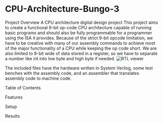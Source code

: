# CPU-Architecture-Bungo-3

Project Overview
A CPU architecture digital design project
This project aims to create a functional 9-bit op-code CPU architecture capable of running basic programs and should also be fully programmable for a programmer using the ISA it provides.
Because of the strict 9-bit opcode limitation, we have to be creative with many of our assembly commands to achieve most of the major functionality of a CPU while keeping the op code short. We are also limited to 8-bit wide of data stored in a register, so we have to separate a number like int into low byte and high byte if needed.
![RTL viewer](https://github.com/user-attachments/assets/66da85ec-b060-4730-827a-a66d05f7e9ae)

The included files have the hardware written in System Verilog, some test benches with the assembly code, and an assembler that translates assembly code to machine code.

Table of Contents


 Features



 Setup





 Results

